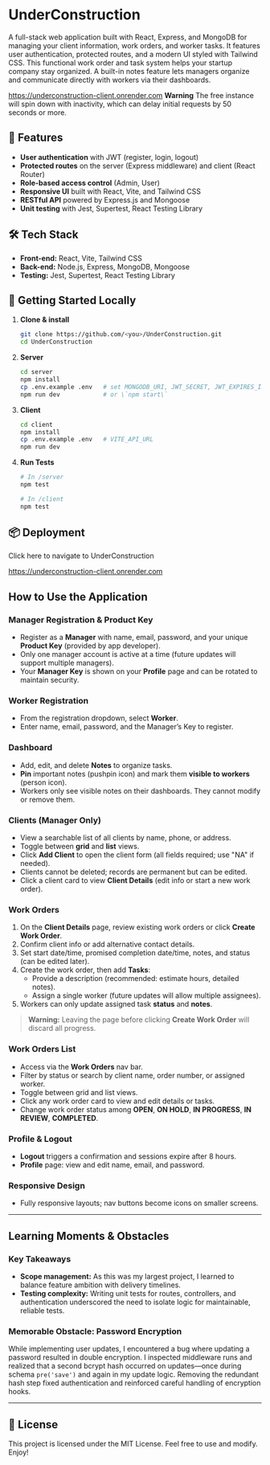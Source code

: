 # UnderConstruction

A full-stack web application built with React, Express, and MongoDB for managing your client information, work orders, and worker tasks. It features user authentication, protected routes, and a modern UI styled with Tailwind CSS. This functional work order and task system helps your startup company stay organized. A built-in notes feature lets managers organize and communicate directly with workers via their dashboards.

https://underconstruction-client.onrender.com
**Warning** The free instance will spin down with inactivity, which can delay initial requests by 50 seconds or more.

## 🚀 Features

- **User authentication** with JWT (register, login, logout)
- **Protected routes** on the server (Express middleware) and client (React Router)
- **Role-based access control** (Admin, User)
- **Responsive UI** built with React, Vite, and Tailwind CSS
- **RESTful API** powered by Express.js and Mongoose
- **Unit testing** with Jest, Supertest, React Testing Library

## 🛠️ Tech Stack

- **Front-end:** React, Vite, Tailwind CSS  
- **Back-end:** Node.js, Express, MongoDB, Mongoose  
- **Testing:** Jest, Supertest, React Testing Library  

## 🎯 Getting Started Locally

1. **Clone & install**  
   ```bash
   git clone https://github.com/<you>/UnderConstruction.git
   cd UnderConstruction
   ```

2. **Server**  
   ```bash
   cd server
   npm install
   cp .env.example .env   # set MONGODB_URI, JWT_SECRET, JWT_EXPIRES_IN, PRODUCT_KEY, PORT
   npm run dev            # or \`npm start\`
   ```

3. **Client**  
   ```bash
   cd client
   npm install
   cp .env.example .env   # VITE_API_URL
   npm run dev
   ```

4. **Run Tests**  
   ```bash
   # In /server
   npm test

   # In /client
   npm test
   ```

## 📦 Deployment

Click here to navigate to UnderConstruction

https://underconstruction-client.onrender.com


## How to Use the Application

### Manager Registration & Product Key

- Register as a **Manager** with name, email, password, and your unique **Product Key** (provided by app developer).
- Only one manager account is active at a time (future updates will support multiple managers).
- Your **Manager Key** is shown on your **Profile** page and can be rotated to maintain security.

### Worker Registration

- From the registration dropdown, select **Worker**.
- Enter name, email, password, and the Manager’s Key to register.

### Dashboard

- Add, edit, and delete **Notes** to organize tasks.
- **Pin** important notes (pushpin icon) and mark them **visible to workers** (person icon).
- Workers only see visible notes on their dashboards. They cannot modify or remove them.

### Clients (Manager Only)

- View a searchable list of all clients by name, phone, or address.
- Toggle between **grid** and **list** views.
- Click **Add Client** to open the client form (all fields required; use "NA" if needed).
- Clients cannot be deleted; records are permanent but can be edited.
- Click a client card to view **Client Details** (edit info or start a new work order).

### Work Orders

1. On the **Client Details** page, review existing work orders or click **Create Work Order**.
2. Confirm client info or add alternative contact details.
3. Set start date/time, promised completion date/time, notes, and status (can be edited later).
4. Create the work order, then add **Tasks**:
   - Provide a description (recommended: estimate hours, detailed notes).
   - Assign a single worker (future updates will allow multiple assignees).
5. Workers can only update assigned task **status** and **notes**.

> **Warning:** Leaving the page before clicking **Create Work Order** will discard all progress.

### Work Orders List

- Access via the **Work Orders** nav bar.
- Filter by status or search by client name, order number, or assigned worker.
- Toggle between grid and list views.
- Click any work order card to view and edit details or tasks.
- Change work order status among **OPEN**, **ON HOLD**, **IN PROGRESS**, **IN REVIEW**, **COMPLETED**.

### Profile & Logout

- **Logout** triggers a confirmation and sessions expire after 8 hours.
- **Profile** page: view and edit name, email, and password.

### Responsive Design

- Fully responsive layouts; nav buttons become icons on smaller screens.

---
## Learning Moments & Obstacles

### Key Takeaways

- **Scope management:** As this was my largest project, I learned to balance feature ambition with delivery timelines.
- **Testing complexity:** Writing unit tests for routes, controllers, and authentication underscored the need to isolate logic for maintainable, reliable tests.

### Memorable Obstacle: Password Encryption

While implementing user updates, I encountered a bug where updating a password resulted in double encryption. I inspected middleware runs and realized that a second bcrypt hash occurred on updates—once during schema `pre('save')` and again in my update logic. Removing the redundant hash step fixed authentication and reinforced careful handling of encryption hooks.

---

## 📝 License

This project is licensed under the MIT License. Feel free to use and modify. Enjoy!
